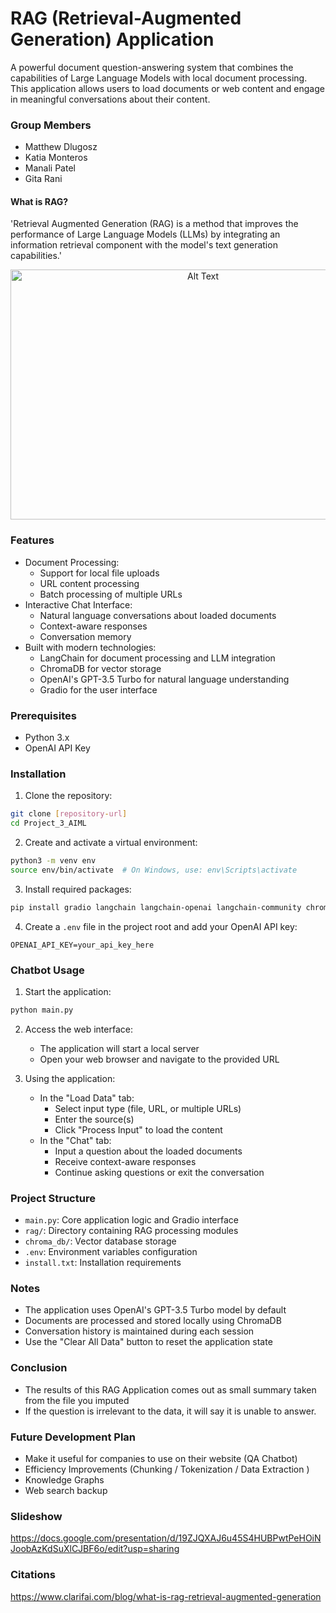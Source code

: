 # RAG (Retrieval-Augmented Generation) Application

A powerful document question-answering system that combines the capabilities of Large Language Models with local document processing. This application allows users to load documents or web content and engage in meaningful conversations about their content.

### Group Members
* Matthew Dlugosz
* Katia Monteros
* Manali Patel
* Gita Rani 

#### What is RAG?
'Retrieval Augmented Generation (RAG) is a method that improves the performance of Large Language Models (LLMs) by integrating an information retrieval component with the model's text generation capabilities.'

<div align="center">
<img src="https://www.clarifai.com/hs-fs/hubfs/rag-query-drawio%20(1)-png-2.png?width=2056&height=1334&name=rag-query-drawio%20(1)-png-2.png" alt="Alt Text" width="600" height="400">
</div>

### Features

- Document Processing:
  - Support for local file uploads
  - URL content processing
  - Batch processing of multiple URLs
- Interactive Chat Interface:
  - Natural language conversations about loaded documents
  - Context-aware responses
  - Conversation memory
- Built with modern technologies:
  - LangChain for document processing and LLM integration
  - ChromaDB for vector storage
  - OpenAI's GPT-3.5 Turbo for natural language understanding
  - Gradio for the user interface

### Prerequisites

- Python 3.x
- OpenAI API Key

### Installation

1. Clone the repository:
```bash
git clone [repository-url]
cd Project_3_AIML
```

2. Create and activate a virtual environment:
```bash
python3 -m venv env
source env/bin/activate  # On Windows, use: env\Scripts\activate
```

3. Install required packages:
```bash
pip install gradio langchain langchain-openai langchain-community chromadb python-dotenv openai unstructured pdfminer.six python-docx
```

4. Create a `.env` file in the project root and add your OpenAI API key:
```
OPENAI_API_KEY=your_api_key_here
```

### Chatbot Usage

1. Start the application:
```bash
python main.py
```

2. Access the web interface:
   - The application will start a local server
   - Open your web browser and navigate to the provided URL

3. Using the application:
   - In the "Load Data" tab:
     - Select input type (file, URL, or multiple URLs)
     - Enter the source(s)
     - Click "Process Input" to load the content
   - In the "Chat" tab:
     - Input a question about the loaded documents
     - Receive context-aware responses
     - Continue asking questions or exit the conversation

### Project Structure

- `main.py`: Core application logic and Gradio interface
- `rag/`: Directory containing RAG processing modules
- `chroma_db/`: Vector database storage
- `.env`: Environment variables configuration
- `install.txt`: Installation requirements

### Notes

- The application uses OpenAI's GPT-3.5 Turbo model by default
- Documents are processed and stored locally using ChromaDB
- Conversation history is maintained during each session
- Use the "Clear All Data" button to reset the application state

### Conclusion

- The results of this RAG Application comes out as small summary taken from the file you imputed
- If the question is irrelevant to the data, it will say it is unable to answer.


### Future Development Plan

- Make it useful for companies to use on their website (QA Chatbot)
- Efficiency Improvements (Chunking / Tokenization / Data Extraction ) 
- Knowledge Graphs
- Web search backup 

### Slideshow

https://docs.google.com/presentation/d/19ZJQXAJ6u45S4HUBPwtPeHOiNJoobAzKdSuXlCJBF6o/edit?usp=sharing 

### Citations
https://www.clarifai.com/blog/what-is-rag-retrieval-augmented-generation

